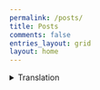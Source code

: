 ```yaml
---
permalink: /posts/
title: Posts
comments: false
entries_layout: grid
layout: home
---
```


<details>
  <summary>Translation</summary>
  <p>
  Posts page is korean.<br>
  If you want to see the text in English, use <span style="{{ site.code }}">Chrome</span> 's translation function. <br>
  
  <img src="/assets/posts/gif/tr.gif" alt="translate" width="640" height="480"><br>
  <br>
  </p>
</details>
